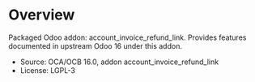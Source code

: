 # Overview

Packaged Odoo addon: account_invoice_refund_link. Provides features documented in upstream Odoo 16 under this addon.

- Source: OCA/OCB 16.0, addon account_invoice_refund_link
- License: LGPL-3
